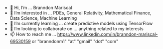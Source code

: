 - 👋 Hi, I’m ... Branndon Mariscal
- 👀 I’m interested in ... PDEs, General Relativity, Mathematical Finance, Data Science, Machine Learning
- 🌱 I’m currently learning ... create predictive models using TensorFlow 
- 💞️ I’m looking to collaborate on ... anything related to my interests
- 📫 How to reach me ... https://www.linkedin.com/in/branndon-mariscal-69530159 or
                         "branndonm1" "at" "gmail" "dot" "com"

<!---
branndonm1/branndonm1 is a ✨ special ✨ repository because its `README.md` (this file) appears on your GitHub profile.
You can click the Preview link to take a look at your changes.
--->
